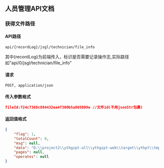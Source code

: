 ## 人员管理API文档

### 获得文件路径

#### API路径

```http
api/{recordLog}/jsgl/technician/file_info
```

其中{recordLog}为前端传入，标识是否需要记录操作志,实际路径如"api/0/jsgl/technician/file_info"

#### 请求

```
POST, application/json
```

#### 传入参数格式
```json
fileId:724c7368c884432ea4f300b5a865009e //文件id(不用jsonStr包裹)
```

#### 返回值格式

```json
{
	"flag": 1,
	"totalCount": 0,
	"msg": null,
	"data": "D:\\project2\\ythgzpt-all\\ythgzpt-web\\target\\ythpt\\tmp\\tt.txt",//文件下载路径
	"pages": null,
	"operates": null
}
```